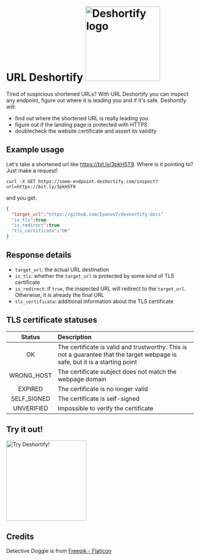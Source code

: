 # URL Deshortify <img src="https://cdn-icons.flaticon.com/png/512/1049/premium/1049357.png?token=exp=1646082596~hmac=542ee8d73fb95bc684a14b0bceeb9152" alt="Deshortify logo" style="width:200px"/>

Tired of suspicious shortened URLs? With URL Deshortify you can inspect any endpoint, figure out where it is leading you and if it's safe. Deshortify will:

* find out where the shortened URL is really leading you
* figure out if the landing page is protected with HTTPS
* doublecheck the website certificate and assert its validity

## Example usage
Let's take a shortened url like https://bit.ly/3pkH5T9. Where is it pointing to? Just make a request!

`curl -X GET https://some-endpoint.deshortify.com/inspect?url=https://bit.ly/3pkH5T9`

and you get:

```json
{
  "target_url":"https://github.com/Ipanov7/deshortify-docs"
  "is_tls":true
  "is_redirect":true
  "tls_certificate":"OK"
}
```

## Response details

* `target_url`: the actual URL destination
* `is_tls`: whether the `target_url` is protected by some kind of TLS certificate
* `is_redirect`: if `true`, the inspected URL will redirect to the `target_url`. Otherwise, it is already the final URL
* `tls_certificate`: additional information about the TLS certificate

## TLS certificate statuses

| Status   |      Description |
|:----------:|:----------------|
|OK|The certificate is valid and trustworthy. This is not a guarantee that the target webpage is safe, but it is a starting point|
|WRONG_HOST|The certificate subject does not match the webpage domain|
|EXPIRED|The certificate is no longer valid|
|SELF_SIGNED|The certificate is self-signed|
|UNVERIFIED|Impossible to verify the certificate|


## Try it out!
<a href="https://rapidapi.com/lorisocchipinti/api/url-deshortify" target="_blank">
    <img src="https://files.readme.io/1de5087-rapidapi-badge-light.png" width="215" alt="Try Deshortify!">
</a>

## Credits
Detective Doggie is from [Freepik - Flaticon](https://www.flaticon.com/free-icons/detective)
